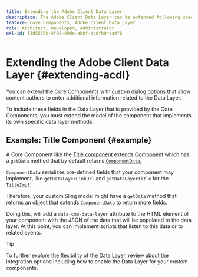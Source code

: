 ```yaml
---
title: Extending the Adobe Client Data Layer
description: The Adobe Client Data Layer can be extended following some basic patterns
feature: Core Components, Adobe Client Data Layer
role: Architect, Developer, Administrator
exl-id: f3d5555b-4f08-49de-ab0f-dc0fb04aadf8
---
```

# Extending the Adobe Client Data Layer {#extending-acdl}

You can extend the Core Components with custom dialog options that allow content authors to enter additional information related to the Data Layer.

To include these fields in the Data Layer that is provided by the Core Components, you must extend the model of the component that implements its own specific data layer methods.

## Example: Title Component {#example}

A Core Component like the [Title component](https://github.com/adobe/aem-core-wcm-components/blob/master/bundles/core/src/main/java/com/adobe/cq/wcm/core/components/models/Title.java) extends [Component](https://github.com/adobe/aem-core-wcm-components/blob/master/bundles/core/src/main/java/com/adobe/cq/wcm/core/components/models/Title.java) which has a `getData` method that by default returns [`ComponentData`.](https://github.com/adobe/aem-core-wcm-components/blob/master/bundles/core/src/main/java/com/adobe/cq/wcm/core/components/models/datalayer/ComponentData.java)

`ComponentData` serializes pre-defined fields that your component may implement, like `getDataLayerLinkUrl` and `getDataLayerTitle` for the [`TitleImpl`.](https://github.com/adobe/aem-core-wcm-components/blob/master/bundles/core/src/main/java/com/adobe/cq/wcm/core/components/internal/models/v1/TitleImpl.java)

Therefore, your custom Sling model might have a `getData` method that returns an object that extends `ComponentData` to return more fields.

Doing this, will add a `data-cmp-data-layer` attribute to the HTML element of your component with the JSON of the data that will be populated to the data layer. At this point, you can implement scripts that listen to this data or to related events.

>[!TIP]
>
>To further explore the flexibility of the Data Layer, review about the integration options including how to enable the Data Layer for your custom components.
